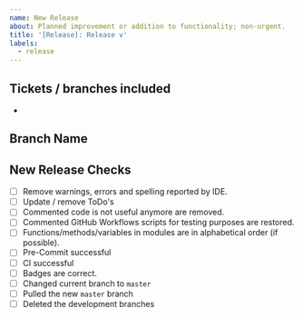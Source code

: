 ```yaml
---
name: New Release
about: Planned improvement or addition to functionality; non-urgent.
title: '[Release]: Release v'
labels:
  - release
---
```


## Tickets / branches included

- [](<>)

## Branch Name

## New Release Checks

- [ ] Remove warnings, errors and spelling reported by IDE.
- [ ] Update / remove ToDo's
- [ ] Commented code is not useful anymore are removed.
- [ ] Commented GitHub Workflows scripts for testing purposes are restored.
- [ ] Functions/methods/variables in modules are in alphabetical order (if possible).
- [ ] Pre-Commit successful
- [ ] CI successful
- [ ] Badges are correct.
- [ ] Changed current branch to `master`
- [ ] Pulled the new `master` branch
- [ ] Deleted the development branches
